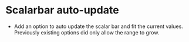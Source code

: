 # Scalarbar auto-update

* Add an option to auto update the scalar bar and fit the current values.
  Previously existing options did only allow the range to grow.
